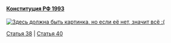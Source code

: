 #### [Конституция РФ 1993](https://lalawland.github.io/eurasia/russia/const)

[![Здесь должна быть картинка, но если её нет, значит всё :(](https://sun9-west.userapi.com/sun9-15/s/v1/ig2/1pMA3v_XUcKf5bZGpnJd4E5D_Ryme4MQev1fmIEcGkp_Uu8sbMkLSDyGXgCbhO_SEwNElmRtFVVaEr3nxcnuRxU1.jpg?size=1280x720&quality=95&type=album)](https://sun9-west.userapi.com/sun9-15/s/v1/ig2/1pMA3v_XUcKf5bZGpnJd4E5D_Ryme4MQev1fmIEcGkp_Uu8sbMkLSDyGXgCbhO_SEwNElmRtFVVaEr3nxcnuRxU1.jpg?size=1280x720&quality=95&type=album)

[Статья 38](https://lalawland.github.io/eurasia/russia/const/art38) | [Статья 40](https://lalawland.github.io/eurasia/russia/const/art40)
